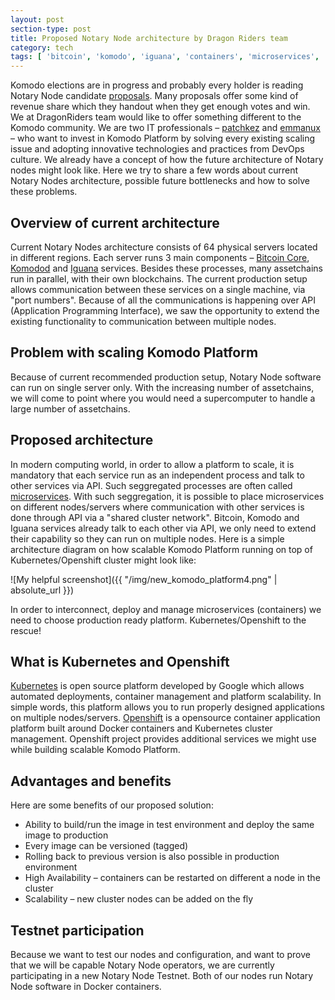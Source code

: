 ```yaml
---
layout: post
section-type: post
title: Proposed Notary Node architecture by Dragon Riders team
category: tech
tags: [ 'bitcoin', 'komodo', 'iguana', 'containers', 'microservices', 'docker', 'openshift', 'kubernetes' ]
---
```

Komodo elections are in progress and probably every holder is reading Notary Node candidate <a href="https://github.com/KomodoPlatform/vote2018" target="_blank">proposals</a>. Many proposals offer some kind of revenue share which they handout when they get enough votes and win. We at DragonRiders team would like to offer something different to the Komodo community. We are two IT professionals – <a href="https://patchkez.github.io" target="_blank">patchkez</a>  and <a href="https://steemit.com/bitcoin/@emmanux/proposal-for-the-notary-nodes-elections-2018" target="_blank">emmanux</a>  – who want to invest in Komodo Platform by solving every existing scaling issue and adopting innovative technologies and practices from DevOps culture. We already have a concept of how the future architecture of Notary nodes might look like. Here we try to share a few words about current Notary Nodes architecture, possible future bottlenecks and how to solve these problems.


## Overview of current architecture
Current Notary Nodes architecture consists of 64 physical servers located in different regions. Each server runs 3 main components – <a href="https://bitcoin.org/en/bitcoin-core/" target="_blank">Bitcoin Core</a>, <a href="https://github.com/jl777/komodo" target="_blank">Komodod</a> and <a href="https://github.com/jl777/SuperNET" target="_blank">Iguana</a> services. Besides these processes, many assetchains run in parallel, with their own blockchains.  The current production setup allows communication between these services on a single machine, via "port numbers".
Because of all the communications is happening over API (Application Programming Interface), we saw the opportunity to extend the existing functionality to communication between multiple nodes.


## Problem with scaling Komodo Platform
Because of current recommended production setup, Notary Node software can run on single server only. With the increasing number of assetchains, we will come to point where you would need a supercomputer to handle a large number of assetchains.

## Proposed architecture
In modern computing world, in order to allow a platform to scale, it is mandatory that each service run as an independent process and talk to other services via API. Such seggregated processes are often called <a href="https://en.wikipedia.org/wiki/Microservices" target="_blank">microservices</a>.
With such seggregation, it is possible to place microservices on different nodes/servers where communication with other services is done through API via a "shared cluster network". Bitcoin, Komodo and Iguana services already talk to each other via API, we only need to extend their capability so they can run on multiple nodes.
Here is a simple architecture diagram on how scalable Komodo Platform running on top of Kubernetes/Openshift cluster might look like:


![My helpful screenshot]({{ "/img/new_komodo_platform4.png" | absolute_url }})


In order to interconnect, deploy and manage microservices (containers) we need to choose production ready platform. Kubernetes/Openshift to the rescue!

## What is Kubernetes and Openshift
<a href="https://kubernetes.io" target="_blank">Kubernetes</a> is open source platform developed by Google which allows automated deployments, container management and platform scalability. In simple words, this platform allows you to run properly designed applications on multiple nodes/servers. <a href="https://www.openshift.org" target="_blank">Openshift</a> is a opensource container application platform built around Docker containers and Kubernetes cluster management. Openshift project provides additional services we might use while building scalable Komodo Platform.

## Advantages and benefits
Here are some benefits of our proposed solution:

 - Ability to build/run the image in test environment and deploy the same image to production
 - Every image can be versioned (tagged)
 - Rolling back to previous version is also possible in production environment
 - High Availability – containers can be restarted on different a node in the cluster
 - Scalability – new cluster nodes can be added on the fly

## Testnet participation
Because we want to test our nodes and configuration, and want to prove that we will be capable Notary Node operators, we are currently participating in a new Notary Node Testnet. Both of our nodes run Notary Node software in Docker containers. 
